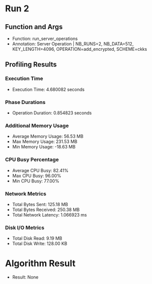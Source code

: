 # Run 2
## Function and Args
- Function: run_server_operations
- Annotation: Server Operation | NB_RUNS=2, NB_DATA=512, KEY_LENGTH=4096, OPERATION=add_encrypted, SCHEME=ckks
## Profiling Results
### Execution Time
- Execution Time: 4.680082 seconds
### Phase Durations
- Operation Duration: 0.854823 seconds
### Additional Memory Usage
- Average Memory Usage: 56.53 MB
- Max Memory Usage: 231.53 MB
- Min Memory Usage: -18.63 MB
### CPU Busy Percentage
- Average CPU Busy: 82.41%
- Max CPU Busy: 96.00%
- Min CPU Busy: 77.00%
### Network Metrics
- Total Bytes Sent: 125.18 MB
- Total Bytes Received: 250.38 MB
- Total Network Latency: 1.066923 ms
### Disk I/O Metrics
- Total Disk Read: 9.19 MB
- Total Disk Write: 128.00 KB
# Algorithm Result
- Result: None
